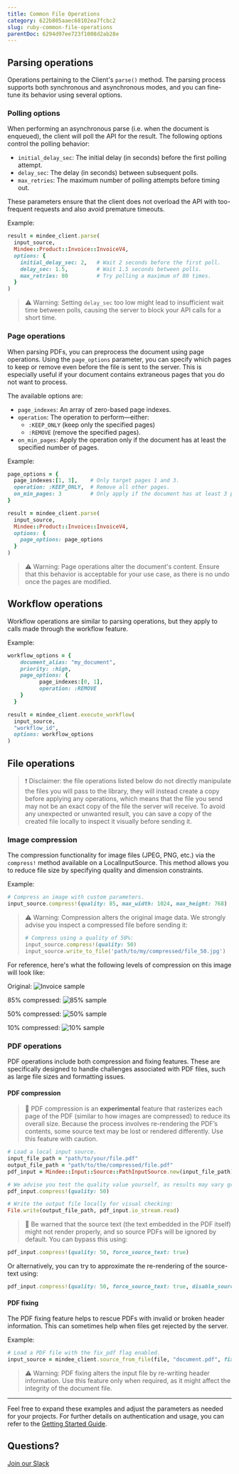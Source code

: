 ```yaml
---
title: Common File Operations
category: 622b805aaec68102ea7fcbc2
slug: ruby-common-file-operations
parentDoc: 6294d97ee723f1008d2ab28e
---
```


## Parsing operations

Operations pertaining to the Client's `parse()` method. The parsing process supports both synchronous and asynchronous modes, and you can fine-tune its behavior using several options.

### Polling options

When performing an asynchronous parse (i.e. when the document is enqueued), the client will poll the API for the result. The following options control the polling behavior:

- `initial_delay_sec`: The initial delay (in seconds) before the first polling attempt.
- `delay_sec`: The delay (in seconds) between subsequent polls.
- `max_retries`: The maximum number of polling attempts before timing out.

These parameters ensure that the client does not overload the API with too-frequent requests and also avoid premature timeouts.

Example:
```ruby
result = mindee_client.parse(
  input_source,
  Mindee::Product::Invoice::InvoiceV4,
  options: {
    initial_delay_sec: 2,   # Wait 2 seconds before the first poll.
    delay_sec: 1.5,         # Wait 1.5 seconds between polls.
    max_retries: 80         # Try polling a maximum of 80 times.
  }
)
```
> ⚠️ Warning: Setting `delay_sec` too low might lead to insufficient wait time between polls, causing the server to block your API calls for a short time.

### Page operations

When parsing PDFs, you can preprocess the document using page operations. Using the `page_options` parameter, you can specify which pages to keep or remove even before the file is sent to the server. This is especially useful if your document contains extraneous pages that you do not want to process.

The available options are:
* `page_indexes`: An array of zero-based page indexes.
* `operation`: The operation to perform—either:
  * `:KEEP_ONLY` (keep only the specified pages)
  * `:REMOVE` (remove the specified pages).
* `on_min_pages`: Apply the operation only if the document has at least the specified number of pages.

Example:
```ruby
page_options = {
  page_indexes:[1, 3],    # Only target pages 1 and 3.
  operation: :KEEP_ONLY,  # Remove all other pages.
  on_min_pages: 3         # Only apply if the document has at least 3 pages.
}

result = mindee_client.parse(
  input_source,
  Mindee::Product::Invoice::InvoiceV4,
  options: {
    page_options: page_options
  }
)
```
> ⚠️ Warning: Page operations alter the document's content. Ensure that this behavior is acceptable for your use case, as there is no undo once the pages are modified.

## Workflow operations

Workflow operations are similar to parsing operations, but they apply to calls made through the workflow feature.

Example:
```ruby
workflow_options = {
    document_alias: "my_document",
    priority: :high,
    page_options: {
          page_indexes:[0, 1],
          operation: :REMOVE
    }
  }

result = mindee_client.execute_workflow(
  input_source,
  "workflow_id",
  options: workflow_options
)
```

## File operations

> ❗️ Disclaimer: the file operations listed below do not directly manipulate the files you will pass to the library, they will instead create a copy before applying any operations, 
> which means that the file you send may not be an exact copy of the file the server will receive.
> To avoid any unexpected or unwanted result, you can save a copy of the created file locally to inspect it visually before sending it.

### Image compression

The compression functionality for image files (JPEG, PNG, etc.) via the `compress!` method available on a LocalInputSource.
This method allows you to reduce file size by specifying quality and dimension constraints.

Example:

```ruby
# Compress an image with custom parameters.
input_source.compress!(quality: 85, max_width: 1024, max_height: 768)
```
> ⚠️ Warning: Compression alters the original image data.
> We strongly advise you inspect a compressed file before sending it:
> ```ruby
> # Compress using a quality of 50%:
> input_source.compress!(quality: 50)
> input_source.write_to_file('path/to/my/compressed/file_50.jpg')
> ```

For reference, here's what the following levels of compression on this image will look like:

Original:
![Invoice sample](https://github.com/mindee/client-lib-test-data/blob/main/products/invoices/default_sample.jpg?raw=true)


85% compressed:
![85% sample](https://github.com/mindee/client-lib-test-data/blob/main/file_operations/compression/compressed_ruby_85.jpg?raw=true)

50% compressed:
![50% sample](https://github.com/mindee/client-lib-test-data/blob/main/file_operations/compression/compressed_ruby_50.jpg?raw=true)

10% compressed:
![10% sample](https://github.com/mindee/client-lib-test-data/blob/main/file_operations/compression/compressed_ruby_10.jpg?raw=true)


### PDF operations

PDF operations include both compression and fixing features.
These are specifically designed to handle challenges associated with PDF files, such as large file sizes and formatting issues.

#### PDF compression

> 🧪 PDF compression is an **experimental** feature that rasterizes each page of the PDF (similar to how images are compressed) to reduce its overall size.
> Because the process involves re-rendering the PDF’s contents, some source text may be lost or rendered differently.
> Use this feature with caution.


```ruby
# Load a local input source.
input_file_path = "path/to/your/file.pdf"
output_file_path = "path/to/the/compressed/file.pdf"
pdf_input = Mindee::Input::Source::PathInputSource.new(input_file_path)

# We advise you test the quality value yourself, as results may vary greatly depending on the input file
pdf_input.compress!(quality: 50)

# Write the output file locally for visual checking:
File.write(output_file_path, pdf_input.io_stream.read)
```

> 🚧 Be warned that the source text (the text embedded in the PDF itself) might not render properly,
> and so source PDFs will be ignored by default.
> You can bypass this using:

```ruby
pdf_input.compress!(quality: 50, force_source_text: true)
```

Or alternatively, you can try to approximate the re-rendering of the source-text using:

```ruby
pdf_input.compress!(quality: 50, force_source_text: true, disable_source_text: false)
```

#### PDF fixing

The PDF fixing feature helps to rescue PDFs with invalid or broken header information.
This can sometimes help when files get rejected by the server.

Example:
```ruby
# Load a PDF file with the fix_pdf flag enabled.
input_source = mindee_client.source_from_file(file, "document.pdf", fix_pdf: true)
```

> ⚠️ Warning: PDF fixing alters the input file by re-writing header information.
> Use this feature only when required, as it might affect the integrity of the document file.

---

Feel free to expand these examples and adjust the parameters as needed for your projects. For further details on authentication and usage, you can refer to the [Getting Started Guide](getting_started.md).

## Questions?
[Join our Slack](https://join.slack.com/t/mindee-community/shared_invite/zt-2d0ds7dtz-DPAF81ZqTy20chsYpQBW5g)
